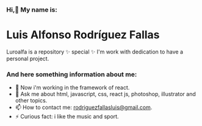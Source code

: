 ### Hi,👋 My name is:
# Luis Alfonso Rodríguez Fallas

Luroalfa is a repository ✨ special ✨ I'm work with dedication to have a personal project.

### And here something information about me:

- 🔭 Now i'm working in the framework of react.
- 💬 Ask me about html, javascript, css, react js, photoshop, illustrator and other topics.
- 📫 How to contact me: rodriguezfallasluis@gmail.com.
- ⚡ Curious fact: i like the music and sport.
